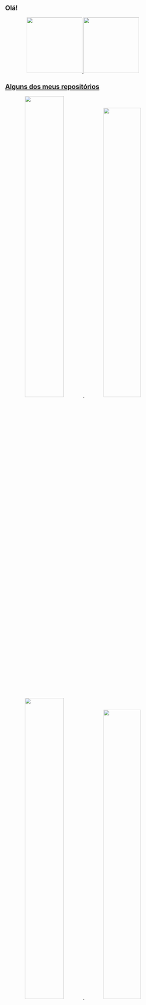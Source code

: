 ## Olá!
<div align="center">
  <a href="https://github.com/thaisand">
  <img height="180em" src="https://github-readme-stats.vercel.app/api?username=thaisand&show_icons=true&theme=radical&include_all_commits=true&count_private=true&hide_rank=false"/>
  <img height="180em" src="https://github-readme-stats.vercel.app/api/top-langs/?username=thaisand&layout=compact&langs_count=10&theme=radical"/>
</div>

## Alguns dos meus repositórios
<div align="center">
  <a href="https://github.com/thaisand/AEDSII">
  <img  width="50%" src="https://github-readme-stats.vercel.app/api/pin/?username=thaisand&repo=AEDSII&theme=radical" />
  </a>
  <a href="https://github.com/thaisand/Arquitetura-de-Computadores-II">
  <img width="49%" src="https://github-readme-stats.vercel.app/api/pin/?username=thaisand&repo=Arquitetura-de-Computadores-II&theme=radical" />
  </a>
  <a href="https://github.com/thaisand/LeetCode">
  <img  width="50%" src="https://github-readme-stats.vercel.app/api/pin/?username=thaisand&repo=LeetCode&theme=radical" />
   </a>
<a href="https://github.com/thaisand/TimeBox">
  <img width="49%" src="https://github-readme-stats.vercel.app/api/pin/?username=thaisand&repo=TimeBox&theme=radical" />
</a>
  </div>
  

